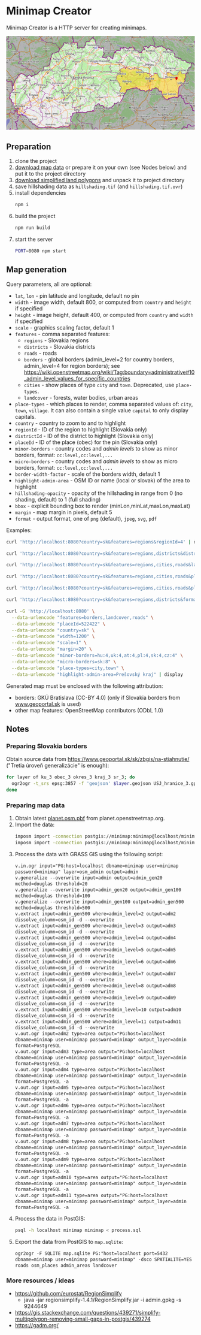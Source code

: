 # Minimap Creator

Minimap Creator is a HTTP server for creating minimaps.

![Slovakia, Košický región](sample.png)

## Preparation

1. clone the project
1. [download map data](https://drive.google.com/file/d/1r1l2KTpI1ksuoRiyakHRi9GXlJB4Je1D/view?usp=sharing) or prepare it on your own (see Nodes below) and put it to the project directory
1. [download simplified land polygons](https://osmdata.openstreetmap.de/download/simplified-land-polygons-complete-3857.zip) and unpack it to project directory
1. save hillshading data as `hillshading.tif` (and `hillshading.tif.ovr`)
1. install dependencies
   ```bash
   npm i
   ```
1. build the project
   ```bash
   npm run build
   ```
1. start the server
   ```bash
   PORT=8080 npm start
   ```

## Map generation

Query parameters, all are optional:

- `lat`, `lon` - pin latitude and longitude, default no pin
- `width` - image width, default 800, or computed from `country` and `height` if specified
- `height` - image height, default 400, or computed from `country` and `width` if specified
- `scale` - graphics scaling factor, default 1
- `features` - comma separated features:
  - `regions` - Slovakia regions
  - `districts` - Slovakia districts
  - `roads` - roads
  - `borders` - global borders (admin_level=2 for country borders, admin_level=4 for region borders); see https://wiki.openstreetmap.org/wiki/Tag:boundary=administrative#10_admin_level_values_for_specific_countries
  - `cities` - show places of type `city` and `town`. Deprecated, use `place-types`.
  - `landcover` - forests, water bodies, urban areas
- `place-types` - which places to render, comma separated values of: `city`, `town`, `village`. It can also contain a single value `capital` to only display capitals.
- `country` - country to zoom to and to highlight
- `regionId` - ID of the region to highlight (Slovakia only)
- `districtId` - ID of the district to highlight (Slovakia only)
- `placeId` - ID of the place (obec) for the pin (Slovakia only)
- `minor-borders` - country codes and _admin levels_ to show as minor borders, format: `cc:level,cc:level,...`
- `micro-borders` - country codes and _admin levels_ to show as micro borders, format: `cc:level,cc:level,...`
- `border-width-factor` - scale of the borders width, default 1
- `highlight-admin-area` - OSM ID or name (local or slovak) of the area to highlight
- `hillshading-opacity` - opacity of the hillshading in range from 0 (no shading, default) to 1 (full shading)
- `bbox` - explicit bounding box to render (minLon,minLat,maxLon,maxLat)
- `margin` - map margin in pixels, default 5
- `format` - output format, one of `png` (default), `jpeg`, `svg`, `pdf`

Examples:

```bash
curl 'http://localhost:8080?country=sk&features=regions&regionId=4' | display
```

```bash
curl 'http://localhost:8080?country=sk&features=regions,districts&districtId=204' | display
```

```bash
curl 'http://localhost:8080?country=sk&features=regions,cities,roads&lat=48.5&lon=19.1' | display
```

```bash
curl 'http://localhost:8080?country=sk&features=regions,cities,roads&placeId=522422' | display
```

```bash
curl 'http://localhost:8080?country=sk&features=regions,cities,roads&placeId=522422&scale=1&width=1200&height=600' | display
```

```bash
curl 'http://localhost:8080?country=sk&features=regions,districts&format=svg' > map.svg
```

```bash
curl -G 'http://localhost:8080' \
  --data-urlencode "features=borders,landcover,roads" \
  --data-urlencode "placeId=522422" \
  --data-urlencode "country=sk" \
  --data-urlencode "width=1200" \
  --data-urlencode "scale=1" \
  --data-urlencode "margin=20" \
  --data-urlencode "minor-borders=hu:4,uk:4,at:4,pl:4,sk:4,cz:4" \
  --data-urlencode "micro-borders=sk:8" \
  --data-urlencode "place-types=city,town" \
  --data-urlencode "highlight-admin-area=Prešovský kraj" | display
```

Generated map must be enclosed with the following attribution:

- borders: GKÚ Bratislava (CC-BY 4.0) (only if Slovakia borders from www.geoportal.sk is used)
- other map features: OpenStreetMap contributors (ODbL 1.0)

## Notes

### Preparing Slovakia borders

Obtain source data from https://www.geoportal.sk/sk/zbgis/na-stiahnutie/ ("Tretia úroveň generalizácie" is enough):

```bash
for layer of ku_3 obec_3 okres_3 kraj_3 sr_3; do
  ogr2ogr -t_srs epsg:3857 -f 'geojson' $layer.geojson USJ_hranice_3.gpkg $layer
done
```

### Preparing map data

1. Obtain latest [planet.osm.pbf](https://planet.openstreetmap.org/pbf/planet-latest.osm.pbf) from planet.openstreetmap.org.
1. Import the data:
   ```bash
   imposm import -connection postgis://minimap:minimap@localhost/minimap -mapping mapping.yaml -read slovakia-latest.osm.pbf -write -overwritecache
   imposm import -connection postgis://minimap:minimap@localhost/minimap -mapping mapping.yaml -deployproduction
   ```
1. Process the data with GRASS GIS using the following script:
   ```
   v.in.ogr input="PG:host=localhost dbname=minimap user=minimap password=minimap" layer=osm_admin output=admin
   v.generalize --overwrite input=admin output=admin_gen20 method=douglas threshold=20
   v.generalize --overwrite input=admin_gen20 output=admin_gen100 method=douglas threshold=100
   v.generalize --overwrite input=admin_gen100 output=admin_gen500 method=douglas threshold=500
   v.extract input=admin_gen500 where=admin_level=2 output=adm2 dissolve_column=osm_id -d --overwrite
   v.extract input=admin_gen500 where=admin_level=3 output=adm3 dissolve_column=osm_id -d --overwrite
   v.extract input=admin_gen500 where=admin_level=4 output=adm4 dissolve_column=osm_id -d --overwrite
   v.extract input=admin_gen500 where=admin_level=5 output=adm5 dissolve_column=osm_id -d --overwrite
   v.extract input=admin_gen500 where=admin_level=6 output=adm6 dissolve_column=osm_id -d --overwrite
   v.extract input=admin_gen500 where=admin_level=7 output=adm7 dissolve_column=osm_id -d --overwrite
   v.extract input=admin_gen500 where=admin_level=8 output=adm8 dissolve_column=osm_id -d --overwrite
   v.extract input=admin_gen500 where=admin_level=9 output=adm9 dissolve_column=osm_id -d --overwrite
   v.extract input=admin_gen500 where=admin_level=10 output=adm10 dissolve_column=osm_id -d --overwrite
   v.extract input=admin_gen500 where=admin_level=11 output=adm11 dissolve_column=osm_id -d --overwrite
   v.out.ogr input=adm2 type=area output="PG:host=localhost dbname=minimap user=minimap password=minimap" output_layer=admin format=PostgreSQL
   v.out.ogr input=adm3 type=area output="PG:host=localhost dbname=minimap user=minimap password=minimap" output_layer=admin format=PostgreSQL -a
   v.out.ogr input=adm4 type=area output="PG:host=localhost dbname=minimap user=minimap password=minimap" output_layer=admin format=PostgreSQL -a
   v.out.ogr input=adm5 type=area output="PG:host=localhost dbname=minimap user=minimap password=minimap" output_layer=admin format=PostgreSQL -a
   v.out.ogr input=adm6 type=area output="PG:host=localhost dbname=minimap user=minimap password=minimap" output_layer=admin format=PostgreSQL -a
   v.out.ogr input=adm7 type=area output="PG:host=localhost dbname=minimap user=minimap password=minimap" output_layer=admin format=PostgreSQL -a
   v.out.ogr input=adm8 type=area output="PG:host=localhost dbname=minimap user=minimap password=minimap" output_layer=admin format=PostgreSQL -a
   v.out.ogr input=adm9 type=area output="PG:host=localhost dbname=minimap user=minimap password=minimap" output_layer=admin format=PostgreSQL -a
   v.out.ogr input=adm10 type=area output="PG:host=localhost dbname=minimap user=minimap password=minimap" output_layer=admin format=PostgreSQL -a
   v.out.ogr input=adm11 type=area output="PG:host=localhost dbname=minimap user=minimap password=minimap" output_layer=admin format=PostgreSQL -a
   ```
1. Process the data in PostGIS:
   ```bash
   psql -h localhost minimap minimap < process.sql
   ```
1. Export the data from PostGIS to `map.sqlite`:
   ```
   ogr2ogr -F SQLITE map.sqlite PG:"host=localhost port=5432 dbname=minimap user=minimap password=minimap" -dsco SPATIALITE=YES roads osm_places admin_areas landcover
   ```

### More resources / ideas

- https://github.com/eurostat/RegionSimplify
  - java -jar regionsimplify-1.4.1/RegionSimplify.jar -i admin.gpkg -s 9244649
- https://gis.stackexchange.com/questions/439271/simplify-multipolygon-removing-small-gaps-in-postgis/439274
- https://gadm.org/
